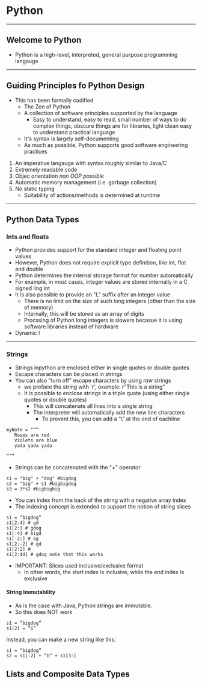 # Python 
---
## Welcome to Python 
- Python is a high-level, interpreted, general purpose programming langauge
---

## Guiding Principles fo Python Design 
- This has been formally codified
	- The Zen of Python 
	- A collection of software principles supported by the language 
		- Easy to understand, easy to read, small number of ways to do complex things, obscure things are for libraries, light clean easy to understand practical language
	- It's syntax is largely self-documenting 
	- As much as possible, Python supports good software engineering practices 
1. An imperative langauge with syntax roughly similar to Java/C
2. Extremely readable code
3. Objec orientation *non OOP possible*
4. Automatic memory management (i.e. garbage collection)
5. No static typing 
	- Suitability of actions/methods is determined at runtime 
---
## Python Data Types

### Ints and floats
- Python provides support for the standard integer and floating point values
- However, Python does not require explicit type definition, like int, flot and double
- Python determines the internal storage format for number automatically 
- For example, in most cases, integer values are stored internally in a C signed ling int
- It is also possible to provide an "L" suffix after an integer value
	- There is no limit on the size of such long integers (other than the size of memory)
	- Internally, this will be stored as an array of digits
	- Procssing of Python long integers is slowers becasue it is using software libraries instead of hardware
- Dynamic ! 
---
### Strings
- Strings inpython are enclosed either in single quotes or double quotes
- Escape characters can be placed in strings
- You can also "turn off" escape characters by using *raw* strings 
	- we preface the string with 'r', example: r"This is a string"
	- It is possible to enclose strings in a triple quote (using either single quotes or double quotes)
		- This will concatenate all lines into a single string
		- The interpreter will automatically add the new line characters
			- To prevent this, you can add a “\” at the end of eachline
```
myNote = “””
   Roses are red
   Violets are blue
   yada yada yada

“””
```
- Strings can be concatenated with the "+" operator
```
s1 = "big" + "dog" #bigdog
s2 = "big" + s1 #bigbigdog
s3 = 3*s2 #bigbigbig 
```
- You can index from the back of the string with a negative array index
- The indexing concept is extended to support the notion of string slices 
```
s1 = “bigdog”
s1[2:4] # gd
s1[2:] # gdog
s1[:4] # bigd
s1[-2:] # og
s1[2:-2] # gd
s1[2:2] #
s1[2:44] # gdog note that this works
```
- IMPORTANT: Slices used inclusive/exclusive format
	- In other words, the start index is inclusive, while the end index is exclusive

#### String Immutability 
- As is the case with Java, Python strings are immutable.
- So this does NOT work
```
s1 = “bigdog”
s1[2] = “G”  
```
Instead, you can make a new string like this: 
```
s1 = “bigdog”
s2 = s1[:2] + “G” + s1[3:]
```
## Lists and Composite Data Types


